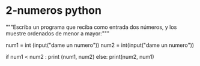# 2-numeros python
"""Escriba un programa que reciba como entrada dos números, y los muestre ordenados de menor a mayor:"""


num1 = int (input("dame un numero"))
num2 = int(input("dame un numero"))

if num1 < num2 :
    print (num1, num2)
else: 
    print(num2, num1)    
